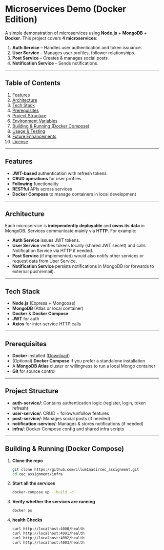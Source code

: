 # Microservices Demo (Docker Edition)

A simple demonstration of microservices using **Node.js** + **MongoDB** + **Docker**. This project covers **4 microservices**:

1. **Auth Service** – Handles user authentication and token issuance.  
2. **User Service** – Manages user profiles, follower relationships.  
3. **Post Service** – Creates & manages social posts.  
4. **Notification Service** – Sends notifications.

---

## Table of Contents

1. [Features](#features)  
2. [Architecture](#architecture)  
3. [Tech Stack](#tech-stack)  
4. [Prerequisites](#prerequisites)  
5. [Project Structure](#project-structure)  
6. [Environment Variables](#environment-variables)  
7. [Building & Running (Docker Compose)](#building--running-docker-compose)  
8. [Usage & Testing](#usage--testing)  
9. [Future Enhancements](#future-enhancements)  
10. [License](#license)  

---

## Features

- **JWT-based** authentication with refresh tokens  
- **CRUD operations** for user profiles  
- **Following** functionality  
- **RESTful** APIs across services  
- **Docker Compose** to manage containers in local development  

---

## Architecture

Each microservice is **independently deployable** and **owns its data** in MongoDB. Services communicate mainly via **HTTP**. For example:

- **Auth Service** issues JWT tokens.  
- **User Service** verifies tokens locally (shared JWT secret) and calls Notification Service via HTTP if needed.  
- **Post Service** (if implemented) would also notify other services or request data from User Service.  
- **Notification Service** persists notifications in MongoDB (or forwards to external push/email).


---

## Tech Stack

- **Node.js** (Express + Mongoose)  
- **MongoDB** (Atlas or local container)  
- **Docker** & **Docker Compose**  
- **JWT** for auth  
- **Axios** for inter-service HTTP calls  

---

## Prerequisites

- **Docker** installed ([Download](https://www.docker.com/))  
- (Optional) **Docker Compose** if you prefer a standalone installation  
- A **MongoDB Atlas** cluster or willingness to run a local Mongo container  
- **Git** for source control  

---

## Project Structure


- **auth-service/**: Contains authentication logic (register, login, token refresh)  
- **user-service/**: CRUD + follow/unfollow features  
- **post-service/**: Manages social posts (if needed)  
- **notification-service/**: Manages & stores notifications (if needed)  
- **infra/**: Docker Compose config and shared infra scripts  

---

## Building & Running (Docker Compose)

1. **Clone the repo**  
   ```bash
   git clone https://github.com/illum1nadi/cec_assignment.git
   cd cec_assignment/infra

2. **Start all the services**  
   ```bash
   docker-compose up --build -d

3. **Verify whether the services are running**  
   ```bash
   docker ps

4. **health Checks**  
   ```bash
   curl http://localhost:4000/health   
   curl http://localhost:4001/health   
   curl http://localhost:4002/health   
   curl http://localhost:4003/health   




